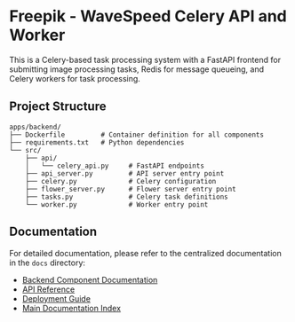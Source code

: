 # Freepik - WaveSpeed Celery API and Worker

This is a Celery-based task processing system with a FastAPI frontend for submitting image processing tasks, Redis for message queueing, and Celery workers for task processing.

## Project Structure

```
apps/backend/
├── Dockerfile         # Container definition for all components
├── requirements.txt   # Python dependencies
└── src/
    ├── api/
    │   └── celery_api.py     # FastAPI endpoints
    ├── api_server.py         # API server entry point
    ├── celery.py             # Celery configuration
    ├── flower_server.py      # Flower server entry point
    ├── tasks.py              # Celery task definitions
    └── worker.py             # Worker entry point
```

## Documentation

For detailed documentation, please refer to the centralized documentation in the `docs` directory:

- [Backend Component Documentation](/docs/components/backend/README.md)
- [API Reference](/docs/api-reference/README.md)
- [Deployment Guide](/docs/deployment/kubernetes.md)
- [Main Documentation Index](/docs/README.md) 